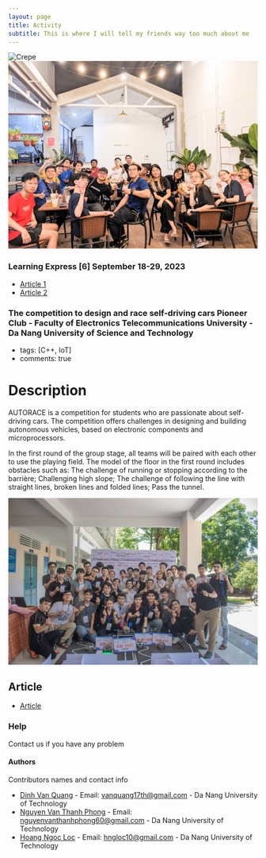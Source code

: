 ```yaml
---
layout: page
title: Activity
subtitle: This is where I will tell my friends way too much about me 
---
```

![Crepe](https://github.com/quangdinh17th/quangdinh17th.github.io/blob/master/assets/img/_DSC8205.JPG)
![Crepe](https://github.com/quangdinh17th/quangdinh17th.github.io/blob/master/assets/img/PXL_20230921_141020181.jpg)
### Learning Express [6] September 18-29, 2023
- [Article 1](http://dut.udn.vn/Tintuc/Tintuc/id/8550)
- [Article 2](https://baodanang.vn/channel/5433/202310/thuc-day-trai-nghiem-learning-express-3957936/index.htm?fbclid=IwAR06qA-62psfx14xXODIdMB11QR_hzsCFdmQgKAnt7X0ZslUp2hfPFgglGE)

### The competition to design and race self-driving cars Pioneer Club - Faculty of Electronics Telecommunications University - Da Nang University of Science and Technology
- tags: [C++, IoT]
- comments: true
# Description
AUTORACE is a competition for students who are passionate about self-driving cars. The competition offers challenges in designing and building autonomous vehicles, based on electronic components and microprocessors.

In the first round of the group stage, all teams will be paired with each other to use the playing field. The model of the floor in the first round includes obstacles such as: The challenge of running or stopping according to the barrière; Challenging high slope; The challenge of following the line with straight lines, broken lines and folded lines; Pass the tunnel.

![Crepe](https://github.com/quangdinh17th/quangdinh17th.github.io/blob/master/assets/img/286290990_4632906366811471_4273634123629089881_n.jpg)

## Article
- [Article](https://dsa.org.vn/pioneer-ete-autorace-2022-va-hanh-trinh-kien-tao-dau-moi/)
### Help

Contact us if you have any problem

#### Authors

Contributors names and contact info


* [Dinh Van Quang](https://www.facebook.com/vanquang17th/) - Email: vanquang17th@gmail.com - Da Nang University of Technology
* [Nguyen Van Thanh Phong](https://www.facebook.com/profile.php?id=100054579217389) - Email: nguyenvanthanhphong60@gmail.com - Da Nang University of Technology
* [Hoang Ngoc Loc](https://www.facebook.com/reddevils.1908) - Email: hngloc10@gmail.com - Da Nang University of Technology
